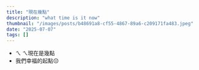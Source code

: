 ```yaml
---
title: "現在幾點"
description: "what time is it now"
thumbnail: "/images/posts/b48691a8-cf55-4867-89a6-c209171fa483.jpeg"
date: "2025-07-07"
tags: []
---
```

- ㄟ ㄟ現在是幾點
- 我們幸福的起點😔
